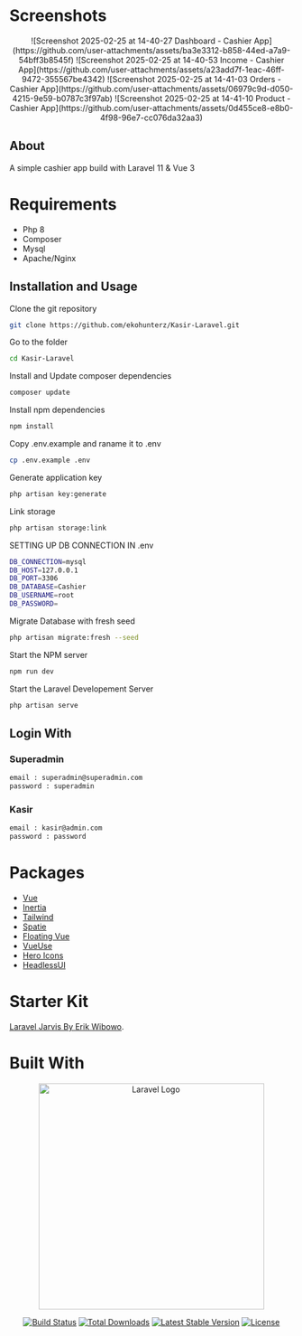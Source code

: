 

# Screenshots

<p align="center">
![Screenshot 2025-02-25 at 14-40-27 Dashboard - Cashier App](https://github.com/user-attachments/assets/ba3e3312-b858-44ed-a7a9-54bff3b8545f)
![Screenshot 2025-02-25 at 14-40-53 Income - Cashier App](https://github.com/user-attachments/assets/a23add7f-1eac-46ff-9472-355567be4342)
![Screenshot 2025-02-25 at 14-41-03 Orders - Cashier App](https://github.com/user-attachments/assets/06979c9d-d050-4215-9e59-b0787c3f97ab)
![Screenshot 2025-02-25 at 14-41-10 Product - Cashier App](https://github.com/user-attachments/assets/0d455ce8-e8b0-4f98-96e7-cc076da32aa3)

</p>

## About

A simple cashier app build with Laravel 11 & Vue 3

# Requirements

-   Php 8
-   Composer
-   Mysql
-   Apache/Nginx

## Installation and Usage

Clone the git repository

```bash
git clone https://github.com/ekohunterz/Kasir-Laravel.git
```

Go to the folder

```bash
cd Kasir-Laravel
```

Install and Update composer dependencies

```bash
composer update
```

Install npm dependencies

```bash
npm install
```

Copy .env.example and raname it to .env

```bash
cp .env.example .env
```

Generate application key

```bash
php artisan key:generate
```

Link storage

```bash
php artisan storage:link
```

SETTING UP DB CONNECTION IN .env

```bash
DB_CONNECTION=mysql
DB_HOST=127.0.0.1
DB_PORT=3306
DB_DATABASE=Cashier
DB_USERNAME=root
DB_PASSWORD=
```

Migrate Database with fresh seed

```bash
php artisan migrate:fresh --seed
```

Start the NPM server

```bash
npm run dev
```

Start the Laravel Developement Server

```bash
php artisan serve
```

## Login With

### Superadmin

```bash
email : superadmin@superadmin.com
password : superadmin
```

### Kasir

```bash
email : kasir@admin.com
password : password
```

# Packages

-   [Vue](https://vuejs.org/)
-   [Inertia](https://inertiajs.com/)
-   [Tailwind](https://tailwindcss.com/)
-   [Spatie](https://spatie.be/docs/laravel-permission/v5/introduction)
-   [Floating Vue](https://floating-vue.starpad.dev/)
-   [VueUse](https://vueuse.org/)
-   [Hero Icons](https://heroicons.com/)
-   [HeadlessUI](https://headlessui.com/)


# Starter Kit

[Laravel Jarvis By Erik Wibowo](https://github.com/erikwibowo/Laravel-Jarvis).

# Built With

<p align="center"><a href="https://laravel.com" target="_blank"><img src="https://raw.githubusercontent.com/laravel/art/master/logo-lockup/5%20SVG/2%20CMYK/1%20Full%20Color/laravel-logolockup-cmyk-red.svg" width="400" alt="Laravel Logo"></a></p>

<p align="center">
<a href="https://travis-ci.org/laravel/framework"><img src="https://travis-ci.org/laravel/framework.svg" alt="Build Status"></a>
<a href="https://packagist.org/packages/laravel/framework"><img src="https://img.shields.io/packagist/dt/laravel/framework" alt="Total Downloads"></a>
<a href="https://packagist.org/packages/laravel/framework"><img src="https://img.shields.io/packagist/v/laravel/framework" alt="Latest Stable Version"></a>
<a href="https://packagist.org/packages/laravel/framework"><img src="https://img.shields.io/packagist/l/laravel/framework" alt="License"></a>
</p>
